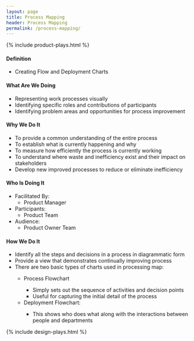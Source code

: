 ```yaml
---
layout: page
title: Process Mapping
header: Process Mapping
permalink: /process-mapping/
---
```

<div class="row">
    <div class="col-md-3">
        {% include product-plays.html %}
    </div>
    <div class="col-md-6">
        <h4 class="Definition" id="Definition">
            Definition
        </h4>
		<ul>
		<li>Creating Flow and Deployment Charts</li>
		</ul>
        <h4 class="What" id="What">
            What Are We Doing
        </h4>
	<ul>
        <li>Representing work processes visually</li>
        <li>Identifying specific roles and contributions of participants</li>
        <li>Identifying problem areas and opportunities for process improvement</li>
	</ul>
        <h4 class="Why" id="Why">
            Why We Do It
        </h4>
            <ul>
                <li>To provide a common understanding of the entire process</li>
                <li>To establish what is currently happening and why</li>
                <li>To measure how efficiently the process is currently working</li>
                <li>To understand where waste and inefficiency exist and their impact on stakeholders</li>
                <li>Develop new improved processes to reduce or eliminate inefficiency</li>
	    </ul>
        <h4 class="Who" id="Who">
            Who Is Doing It
        </h4>
            <ul>
                <li>Facilitated By:
    	            <ul>
        	      <li>Product Manager</li>
    	            </ul>
                 </li>
                <li>Participants:
    	            <ul>
                      <li>Product Team</li>
                    </ul>    
                </li>
                <li>Audience:
    	            <ul>
                      <li>Product Owner Team</li>
                    </ul>    
                </li>
            </ul>
        <h4 class="How" id="How">
            How We Do It
        </h4>
            <ul>
               <li>Identify all the steps and decisions in a process in diagrammatic form</li>
                <li>Provide a view that demonstrates continually improving process</li>
                <li>There are two basic types of charts used in processing map:</li>
                <ul>
                  <li>Process Flowchart</li>
                  <ul>
                    <li>Simply sets out the sequence of activities and decision points</li>
                    <li>Useful for capturing the initial detail of the process</li>
                   </ul>
                   <li>Deployment Flowchart:</li>
                   <ul>
                    <li>This shows who does what along with the interactions between people and departments</li>
                   </ul>
                </ul>
            </ul>
    </div>
    <div class="col-md-3">
        {% include design-plays.html %}
    </div>
</div>
